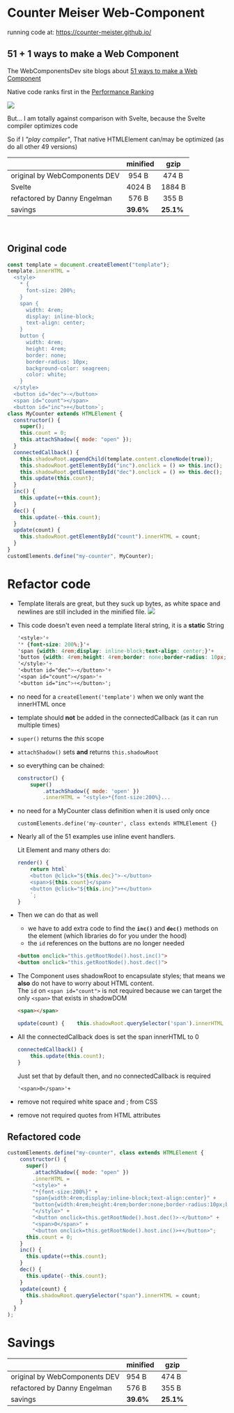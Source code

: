 # Counter Meiser Web-Component

running code at: https://counter-meister.github.io/

## 51 + 1  ways to make a Web Component

The WebComponentsDev site blogs about [51 ways to make a Web Component](https://webcomponents.dev/blog/all-the-ways-to-make-a-web-component/)

Native code ranks first in the [Performance Ranking](https://webcomponents.dev/blog/all-the-ways-to-make-a-web-component/#performance)

![](https://i.imgur.com/As1HzLt.png)

But... I am totally against comparison with Svelte, because the Svelte compiler optimizes code

So if I _"play compiler"_, That native HTMLElement can/may be optimized (as do all other 49 versions)


| |minified|gzip|
|---|---|---|
|original by WebComponents DEV|&nbsp;954 B|&nbsp;474 B|
|Svelte|4024 B|1884 B
|refactored by Danny Engelman|&nbsp;576 B|&nbsp;355 B|
|savings|**39.6%**|**25.1%**|

<br>

## Original code

````javascript
const template = document.createElement("template");
template.innerHTML = `
  <style>
    * {
      font-size: 200%;
    }
    span {
      width: 4rem;
      display: inline-block;
      text-align: center;
    }
    button {
      width: 4rem;
      height: 4rem;
      border: none;
      border-radius: 10px;
      background-color: seagreen;
      color: white;
    }
  </style>
  <button id="dec">-</button>
  <span id="count"></span>
  <button id="inc">+</button>`;
class MyCounter extends HTMLElement {
  constructor() {
    super();
    this.count = 0;
    this.attachShadow({ mode: "open" });
  }
  connectedCallback() {
    this.shadowRoot.appendChild(template.content.cloneNode(true));
    this.shadowRoot.getElementById("inc").onclick = () => this.inc();
    this.shadowRoot.getElementById("dec").onclick = () => this.dec();
    this.update(this.count);
  }
  inc() {
    this.update(++this.count);
  }
  dec() {
    this.update(--this.count);
  }
  update(count) {
    this.shadowRoot.getElementById("count").innerHTML = count;
  }
}
customElements.define("my-counter", MyCounter);
````


# Refactor code


* Template literals are great, but they suck up bytes, as white space and newlines are still included in the minified file.
      ![](https://i.imgur.com/eqAy1Ba.png)

* This code doesn't even need a template literal string, it is a **static** String


    ````css
    '<style>'+
    '* {font-size: 200%;}'+
    'span {width: 4rem;display: inline-block;text-align: center;}'+
    'button {width: 4rem;height: 4rem;border: none;border-radius: 10px;background-color: seagreen;color: white}'+
    '</style>'+
    '<button id="dec">-</button>'+
    '<span id="count"></span>'+
    '<button id="inc">+</button>';
    ````

* no need for a ``createElement('template')`` when we only want the innerHTML once

* template should **not** be added in the connectedCallback (as it can run multiple times)

* ``super()`` returns the _this_ scope
* ``attachShadow()`` sets **and** returns ``this.shadowRoot``
* so everything can be chained:

    ````javascript
    constructor() {
        super()
            .attachShadow({ mode: 'open' })
            .innerHTML = "<style>*{font-size:200%}...
    ````

* no need for a MyCounter class definition when it is used only once

  ``customElements.define('my-counter', class extends HTMLElement {}``


* Nearly all of the 51 examples use inline event handlers.

  Lit Element and many others do:

    ````js
    render() {
        return html`
        <button @click="${this.dec}">-</button>
        <span>${this.count}</span>
        <button @click="${this.inc}">+</button>
        `;
    }
    ````
* Then we can do that as well

   * we have to add extra code to find the **``inc()``** and **``dec()``** methods on the element (which libraries do for you under the hood)
   * the ``id`` references on the buttons are no longer needed

    ````html
    <button onclick="this.getRootNode().host.inc()">
    <button onclick="this.getRootNode().host.dec()">
    ````

* The Component uses shadowRoot to encapsulate styles; that means we **also** do not have to worry about HTML content.  
The  ``id`` on ``<span id="count">`` is not required because we can target the only ``<span>`` that exists in shadowDOM

    ````html
    <span></span>
    ````

    ````javascript
    update(count) {    this.shadowRoot.querySelector('span').innerHTML = count  }
    ````

* All the connectedCallback does is set the span innerHTML to 0
    ````js
    connectedCallback() {
        this.update(this.count);
    }
    ````

    Just set that by default then, and no connectedCallback is required

    ````
    '<span>0</span>'+
    ````

* remove not required white space and ; from CSS
* remove not required quotes from HTML attributes
## Refactored code
````js
customElements.define("my-counter", class extends HTMLElement {
    constructor() {
      super()
        .attachShadow({ mode: "open" })
        .innerHTML =
        "<style>" +
        "*{font-size:200%}" +
        "span{width:4rem;display:inline-block;text-align:center}" +
        "button{width:4rem;height:4rem;border:none;border-radius:10px;background-color:seagreen;color:white}" +
        "</style>" +
        "<button onclick=this.getRootNode().host.dec()>-</button>" +
        "<span>0</span>" +
        "<button onclick=this.getRootNode().host.inc()>+</button>";
      this.count = 0;
    }
    inc() {
      this.update(++this.count);
    }
    dec() {
      this.update(--this.count);
    }
    update(count) {
      this.shadowRoot.querySelector("span").innerHTML = count;
    }
  }
);
````

# Savings

| |minified|gzip|
|---|---|---|
|original by WebComponents DEV|954 B|474 B|
|refactored by Danny Engelman|576 B|355 B|
|savings|**39.6%**|**25.1%**|
